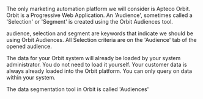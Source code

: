 The only marketing automation platform we will consider is Apteco Orbit.
Orbit is a Progressive Web Application.
An 'Audience', sometimes called a 'Selection' or 'Segment' is created using the Orbit Audiences tool.

audience, selection and segment are keywords that indicate we should be using Orbit Audiences.
All Selection criteria are on the 'Audience' tab of the opened audience.

The data for your Orbit system will already be loaded by your system administrator.  You do not need to load it yourself.
Your customer data is always already loaded into the Orbit platform.
You can only query on data within your system.

The data segmentation tool in Orbit is called 'Audiences'